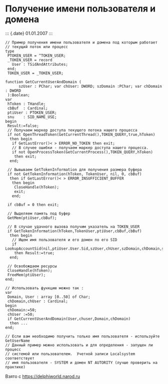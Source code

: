 Получение имени пользователя и домена
=====================================

::: {.date}
01.01.2007
:::

    // Пример получения имени пользователя и домена под которым работает 
    // текущий поток или процесс 
    type
     PTOKEN_USER = ^TOKEN_USER;
     _TOKEN_USER = record
       User : TSidAndAttributes;
     end;
     TOKEN_USER = _TOKEN_USER;
     
    function GetCurrentUserAndDomain (
          szUser : PChar; var chUser: DWORD; szDomain :PChar; var chDomain : DWORD
     ):Boolean;
    var
     hToken : THandle;
     cbBuf  : Cardinal;
     ptiUser : PTOKEN_USER;
     snu    : SID_NAME_USE;
    begin
     Result:=false;
     // Получаем маркер доступа текущего потока нашего процесса
     if not OpenThreadToken(GetCurrentThread(),TOKEN_QUERY,true,hToken)
      then begin
       if GetLastError()< > ERROR_NO_TOKEN then exit;
       // В случее ошибки - получаем маркер доступа нашего процесса.
       if not OpenProcessToken(GetCurrentProcess(),TOKEN_QUERY,hToken)
        then exit;
      end;
     
     // Вывываем GetTokenInformation для получения размера буфера 
     if not GetTokenInformation(hToken, TokenUser, nil, 0, cbBuf)
      then if GetLastError()< > ERROR_INSUFFICIENT_BUFFER
       then begin
        CloseHandle(hToken); 
        exit;
       end;
     
     if cbBuf = 0 then exit;
     
     // Выделяем память под буфер 
     GetMem(ptiUser,cbBuf);
     
     // В случае удачного вызова получим указатель на TOKEN_USER
     if GetTokenInformation(hToken,TokenUser,ptiUser,cbBuf,cbBuf)
      then begin
       // Ищем имя пользователя и его домен по его SID
       if LookupAccountSid(nil,ptiUser.User.Sid,szUser,chUser,szDomain,chDomain,snu)
        then Result:=true;
      end;
     
     // Освобождаем ресурсы 
     CloseHandle(hToken);
     FreeMem(ptiUser);
    end;
     
    // Использовать функцию можно так :
    var
     Domain, User : array [0..50] of Char;
     chDomain,chUser : Cardinal;
    begin
     chDomain:=50;
     chUser :=50;
     if GetCurrentUserAndDomain(User,chuser,Domain,chDomain)
      then ...
    end; 
     
    // Если вам необходимо получить только имя пользователя - используйте GetUserName
    // Данный пример можно использовать и для определения - запущен ли процесс
    // системой или пользователем.  Учетной записи Localsystem соответствует 
    // имя пользователя - SYSTEM и домен NT AUTORITY (лучше проверить на практике)

Взято с <https://delphiworld.narod.ru>
